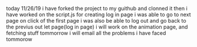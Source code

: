 today 11/26/19
i have forked the project to my guithub and clonned it
then i have worked on the script.js for creating log in page
i was able to go to next page on click of the first page
i was also be able to log out and go back to the previus out let page(log in page)
i will work on the animation page, and fetching stuff tommorrow
i will email all the problems i have faced tommorow